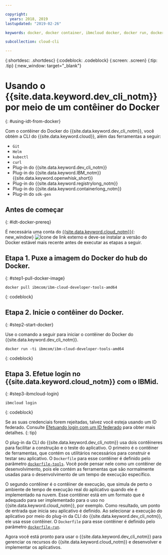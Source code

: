 ```yaml
---

copyright:
  years: 2018, 2019
lastupdated: "2019-02-26"

keywords: docker, docker container, ibmcloud docker, docker run, docker pull, ibmcloud cli, dockerfile, ibmcloud login

subcollection: cloud-cli

---
```


{:shortdesc: .shortdesc}
{:codeblock: .codeblock}
{:screen: .screen}
{:tip: .tip}
{:new_window: target="_blank"}

# Usando o {{site.data.keyword.dev_cli_notm}} por meio de um contêiner do Docker
{: #using-idt-from-docker}

Com o contêiner do Docker do {{site.data.keyword.dev_cli_notm}}, você obtém a CLI do
{{site.data.keyword.cloud}}, além das ferramentas a seguir:

* `Git`
* `Helm`
* `kubectl`
* `curl`
* Plug-in do {{site.data.keyword.dev_cli_notm}}
* Plug-in do {{site.data.keyword.IBM_notm}} {{site.data.keyword.openwhisk_short}}
* Plug-in do {{site.data.keyword.registrylong_notm}}
* Plug-in do {{site.data.keyword.containerlong_notm}}
* Plug-in do `sdk-gen`

## Antes de começar
{: #idt-docker-prereq}

É necessária uma conta do [{{site.data.keyword.cloud_notm}}](https://{DomainName}){: new_window} ![Ícone de link externo](../../../icons/launch-glyph.svg "Ícone de link externo") e deve-se instalar a versão do Docker estável mais recente antes de executar as etapas a seguir.

## Etapa 1. Puxe a imagem do Docker do hub do Docker.
{: #step1-pull-docker-image}

```
docker pull ibmcom/ibm-cloud-developer-tools-amd64
```
{: codeblock}

## Etapa 2. Inicie o contêiner do Docker.
{: #step2-start-docker}

Use o comando a seguir para iniciar o contêiner do Docker do {{site.data.keyword.dev_cli_notm}}.

```
docker run -ti ibmcom/ibm-cloud-developer-tools-amd64
```
{: codeblock}

## Etapa 3. Efetue login no {{site.data.keyword.cloud_notm}} com o IBMid.
{: #step3-ibmcloud-login}

```
ibmcloud login
```
{: codeblock}

Se as suas credenciais forem rejeitadas, talvez você esteja usando um ID federado. Consulte
[Efetuando login com um ID federado](/docs/iam?topic=iam-federated_id#federated_id) para obter mais detalhes.
{: tip}

O plug-in da CLI do {{site.data.keyword.dev_cli_notm}} usa dois contêineres para facilitar a construção e o teste do aplicativo. O primeiro é o contêiner de ferramentas, que contém os utilitários necessários para construir e testar seu aplicativo. O `Dockerfile` para esse contêiner é definido pelo parâmetro [`dockerfile-tools`](/docs/cli/idt?topic=cloud-cli-idt-cli#command-parameters). Você pode pensar nele como um contêiner de desenvolvimento, pois ele contém as ferramentas que são normalmente usadas para o desenvolvimento de um tempo de execução específico.

O segundo contêiner é o contêiner de execução, que simula de perto o ambiente de tempo de execução real do aplicativo quando ele é implementado na nuvem. Esse contêiner está em um formato que é adequado para ser implementado para o uso no {{site.data.keyword.cloud_notm}}, por exemplo. Como resultado, um ponto de entrada que inicia seu aplicativo é definido. Ao selecionar a execução do aplicativo por meio do plug-in da CLI do {{site.data.keyword.dev_cli_notm}}, ele usa esse contêiner. O `Dockerfile` para esse contêiner é definido pelo parâmetro
[`dockerfile-run`](/docs/cli/idt?topic=cloud-cli-idt-cli#run-parameters).

Agora você está pronto para usar o {{site.data.keyword.dev_cli_notm}} para gerenciar os recursos do {{site.data.keyword.cloud_notm}} e desenvolver e implementar os aplicativos.

